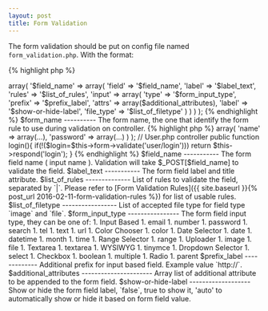 ```yaml
---
layout: post
title: Form Validation
---
```


The form validation should be put on config file named `form_validation.php`. With
the format:

{% highlight php %}
<?php

$config = array(
    
    '$form_name' => array(
        '$field_name' => array(
            'field'     => '$field_name',
            'label'     => '$label_text',
            'rules'     => '$list_of_rules',
            'input'     => array(
                'type'      => '$form_input_type',
                'prefix'    => '$prefix_label',
                'attrs'     => array($additional_attributes),
                'label'     => '$show-or-hide-label',
                'file_type' => '$list_of_filetype'
            )
        )
    )
    
);
{% endhighlight %}

$form_name
----------

The form name, the one that identify the form rule to use during validation on
controller.

{% highlight php %}
<?php

// form_validation.php
$config = array(
    'user/login' => array(  
        'name' => array(...),
        'password' => array(...)
    )
);

// User.php controller
public function login(){
    if(!($login=$this->form->validate('user/login')))
        return $this->respond('login');
}
{% endhighlight %}

$field_name
-----------

The form field name ( input name ). Validation will take $_POST[$field_name] to
validate the field.

$label_text
-----------

The form field label and title attribute.

$list_of_rules
--------------

List of rules to validate the field, separated by `|`. Please refer to 
[Form Validation Rules]({{ site.baseurl }}{% post_url 2016-02-11-form-validation-rules %})
for list of usable rules.

$list_of_filetype
-----------------

List of accepted file type for field type `image` and `file`.

$form_input_type
----------------

The form field input type, they can be one of:

1. Input Based
    1. email
    1. number
    1. password
    1. search
    1. tel
    1. text
    1. url
1. Color Chooser
    1. color
1. Date Selector
    1. date
    1. datetime
    1. month
    1. time
1. Range Selector
    1. range
1. Uploader
    1. image
    1. file
1. Textarea
    1. textarea
1. WYSIWYG
    1. tinymce
1. Dropdown Selector
    1. select
1. Checkbox
    1. boolean
    1. multiple
1. Radio
    1. parent

$prefix_label
-------------

Additional prefix for input based field. Example value `http://`.

$additional_attributes
----------------------

Array list of additional attribute to be appended to the form field.

$show-or-hide-label
-------------------

Show or hide the form field label, `false`, true to show it, 'auto' to automatically
show or hide it based on form field value.